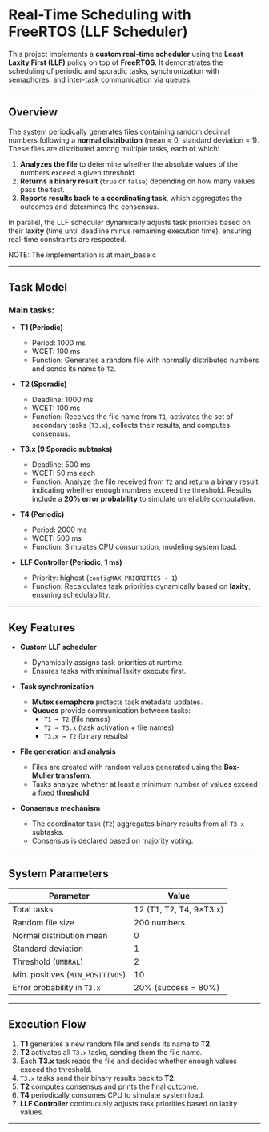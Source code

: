 # Real-Time Scheduling with FreeRTOS (LLF Scheduler)

This project implements a **custom real-time scheduler** using the **Least Laxity First (LLF)** policy on top of **FreeRTOS**. It demonstrates the scheduling of periodic and sporadic tasks, synchronization with semaphores, and inter-task communication via queues.  

---

## Overview

The system periodically generates files containing random decimal numbers following a **normal distribution** (mean ≈ 0, standard deviation = 1). These files are distributed among multiple tasks, each of which:

1. **Analyzes the file** to determine whether the absolute values of the numbers exceed a given threshold.  
2. **Returns a binary result** (`true` or `false`) depending on how many values pass the test.  
3. **Reports results back to a coordinating task**, which aggregates the outcomes and determines the consensus.  

In parallel, the LLF scheduler dynamically adjusts task priorities based on their **laxity** (time until deadline minus remaining execution time), ensuring real-time constraints are respected.  

NOTE: The implementation is at main_base.c

---

## Task Model

### Main tasks:

- **T1 (Periodic)**  
  - Period: 1000 ms  
  - WCET: 100 ms  
  - Function: Generates a random file with normally distributed numbers and sends its name to `T2`.  

- **T2 (Sporadic)**  
  - Deadline: 1000 ms  
  - WCET: 100 ms  
  - Function: Receives the file name from `T1`, activates the set of secondary tasks (`T3.x`), collects their results, and computes consensus.  

- **T3.x (9 Sporadic subtasks)**  
  - Deadline: 500 ms  
  - WCET: 50 ms each  
  - Function: Analyze the file received from `T2` and return a binary result indicating whether enough numbers exceed the threshold. Results include a **20% error probability** to simulate unreliable computation.  

- **T4 (Periodic)**  
  - Period: 2000 ms  
  - WCET: 500 ms  
  - Function: Simulates CPU consumption, modeling system load.  

- **LLF Controller (Periodic, 1 ms)**  
  - Priority: highest (`configMAX_PRIORITIES - 1`)  
  - Function: Recalculates task priorities dynamically based on **laxity**, ensuring schedulability.  

---

## Key Features

- **Custom LLF scheduler**  
  - Dynamically assigns task priorities at runtime.  
  - Ensures tasks with minimal laxity execute first.  

- **Task synchronization**  
  - **Mutex semaphore** protects task metadata updates.  
  - **Queues** provide communication between tasks:  
    - `T1 → T2` (file names)  
    - `T2 → T3.x` (task activation + file names)  
    - `T3.x → T2` (binary results)  

- **File generation and analysis**  
  - Files are created with random values generated using the **Box-Muller transform**.  
  - Tasks analyze whether at least a minimum number of values exceed a fixed **threshold**.  

- **Consensus mechanism**  
  - The coordinator task (`T2`) aggregates binary results from all `T3.x` subtasks.  
  - Consensus is declared based on majority voting.  

---

## System Parameters

| Parameter                    | Value                  |
|-------------------------------|------------------------|
| Total tasks                  | 12 (T1, T2, T4, 9×T3.x)|
| Random file size             | 200 numbers            |
| Normal distribution mean     | 0                      |
| Standard deviation           | 1                      |
| Threshold (`UMBRAL`)         | 2                      |
| Min. positives (`MIN_POSITIVOS`) | 10                 |
| Error probability in `T3.x`  | 20% (success = 80%)    |

---

## Execution Flow

1. **T1** generates a new random file and sends its name to **T2**.  
2. **T2** activates all `T3.x` tasks, sending them the file name.  
3. Each **T3.x** task reads the file and decides whether enough values exceed the threshold.  
4. `T3.x` tasks send their binary results back to **T2**.  
5. **T2** computes consensus and prints the final outcome.  
6. **T4** periodically consumes CPU to simulate system load.  
7. **LLF Controller** continuously adjusts task priorities based on laxity values.  

---
